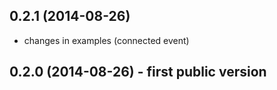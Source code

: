 ## 0.2.1 (2014-08-26)

* changes in examples (connected event)

## 0.2.0 (2014-08-26) - first public version

